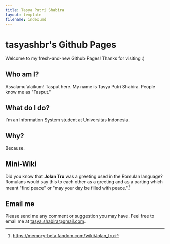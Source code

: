 ```yaml
---
title: Tasya Putri Shabira
layout: template
filename: index.md
--- 
```


# tasyashbr's Github Pages
Welcome to my fresh-and-new Github Pages!
Thanks for visiting :)

## Who am I?
Assalamu'alaikum! Tasput here.
My name is Tasya Putri Shabira. People know me as "Tasput."

## What do I do?
I'm an Information System student at Universitas Indonesia.

## Why?
Because.

## Mini-Wiki
Did you know that **Jolan Tru** was a greeting used in the Romulan language?
Romulans would say this to each other as a greeting and as a parting which meant "find peace" or "may your day be filled with peace."[^1]

## Email me
Please send me any comment or suggestion you may have.
Feel free to email me at [tasya.shabira@gmail.com](<mailto:tasya.shabira@gmail.com?subject=Hello Tasya&body=Hi, I already visited your Github Page and I have some advice that might help you.>).

[^1]: https://memory-beta.fandom.com/wiki/Jolan_tru
